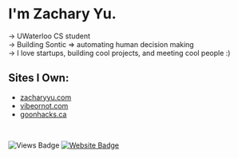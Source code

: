 # I'm Zachary Yu.

-> UWaterloo CS student <br />
-> Building Sontic => automating human decision making <br />
-> I love startups, building cool projects, and meeting cool people :)

## Sites I Own:
- [zacharyyu.com](https://www.zacharyyu.com/)
- [vibeornot.com](https://www.vibeornot.com/)
- [goonhacks.ca](https://www.goonhacks.ca/)
<br />

![Views Badge](https://komarev.com/ghpvc/?username=zach3141592&label=Profile%20views&color=0e75b6&style=flat) [![Website Badge](https://img.shields.io/badge/website-zacharyyu.com-blue)](https://www.zacharyyu.com/)
